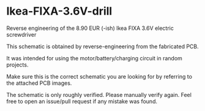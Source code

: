 # Ikea-FIXA-3.6V-drill
Reverse engineering of the 8.90 EUR (-ish) Ikea FIXA 3.6V electric screwdriver

This schematic is obtained by reverse-engineering from the fabricated PCB.

It was intended for using the motor/battery/charging circuit in random projects.

Make sure this is the correct schematic you are looking for by referring to the attached PCB images.

The schematic is only roughly verified.
Please manually verify again.
Feel free to open an issue/pull request if any mistake was found. 
